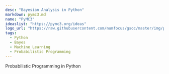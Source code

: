 ```yaml
---
desc: "Bayesian Analysis in Python"
markdown: pymc3.md
name: "PyMC3"
ideaslist: "https://pymc3.org/ideas"
logo_url: "https://raw.githubusercontent.com/numfocus/gsoc/master/img/pymc3-logo.png"
tags:
  - Python
  - Bayes
  - Machine Learning
  - Probabilistic Programming
---
```


Probabilistic Programming in Python
